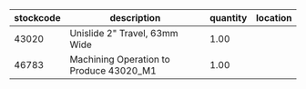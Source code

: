 |stockcode|description|quantity|location|
|---------|-----------|--------|--------|
|43020|Unislide 2" Travel, 63mm Wide|1.00||
|46783|Machining Operation to Produce 43020_M1|1.00||
